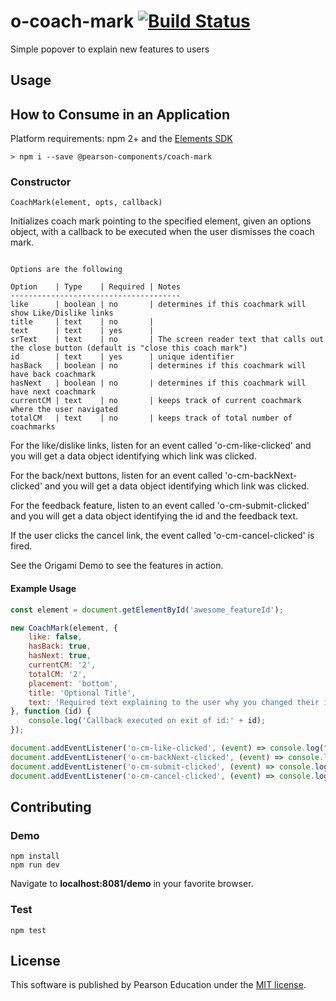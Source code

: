 # o-coach-mark [![Build Status](https://travis-ci.org/Pearson-Higher-Ed/o-coach-mark.svg?branch=master)](https://travis-ci.org/Pearson-Higher-Ed/o-coach-mark)

Simple popover to explain new features to users

## Usage

## How to Consume in an Application

Platform requirements: npm 2+ and the [Elements SDK](https://www.npmjs.com/package/pearson-elements)

	> npm i --save @pearson-components/coach-mark

### Constructor

`CoachMark(element, opts, callback)`

Initializes coach mark pointing to the specified element, given an options object, 
with a callback to be executed when the user dismisses the coach mark.  

```

Options are the following

Option    | Type    | Required | Notes
--------------------------------------
like      | boolean | no       | determines if this coachmark will show Like/Dislike links
title     | text    | no       |
text      | text    | yes      |
srText    | text    | no       | The screen reader text that calls out the close button (default is "close this coach mark")
id        | text    | yes      | unique identifier
hasBack	  | boolean	| no       | determines if this coachmark will have back coachmark
hasNext	  | boolean | no       | determines if this coachmark will have next coachmark	
currentCM | text	| no       | keeps track of current coachmark where the user navigated
totalCM	  | text    | no       | keeps track of total number of coachmarks 

```

For the like/dislike links, listen for an event called 'o-cm-like-clicked' and you will get a data
object identifying which link was clicked.

For the back/next buttons, listen for an event called 'o-cm-backNext-clicked' and you will get a data object identifying which link was clicked.

For the feedback feature, listen to an event called 'o-cm-submit-clicked' and you will get a data object identifying the id and the feedback text.

If the user clicks the cancel link, the event called 'o-cm-cancel-clicked' is fired.

See the Origami Demo to see the features in action.

#### Example Usage

```js
const element = document.getElementById('awesome_featureId');

new CoachMark(element, {
	like: false,
	hasBack: true,
	hasNext: true,
	currentCM: '2',
	totalCM: '2',
	placement: 'bottom',
	title: 'Optional Title',
	text: 'Required text explaining to the user why you changed their interface'
}, function (id) {
	console.log('Callback executed on exit of id:' + id);
});

document.addEventListener('o-cm-like-clicked', (event) => console.log("user clicked " + event.data.id + " " + event.data.type));
document.addEventListener('o-cm-backNext-clicked', (event) => console.log("user clicked " + event.data.id + " " + event.data.type));
document.addEventListener('o-cm-submit-clicked', (event) => console.log("user clicked " + event.data.id + " " + event.data.type + " and commented: " + event.data.payload));
document.addEventListener('o-cm-cancel-clicked', (event) => console.log("user clicked " + event.data.id + " " + event.data.type));

```


## Contributing

### Demo

	npm install
	npm run dev
	
Navigate to **localhost:8081/demo** in your favorite browser.

### Test

	npm test
	
## License

This software is published by Pearson Education under the [MIT license](LICENSE).
